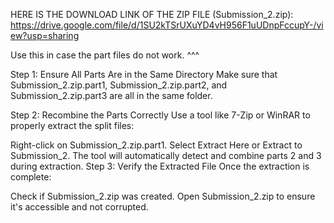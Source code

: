 HERE IS THE DOWNLOAD LINK OF THE ZIP FILE (Submission_2.zip): https://drive.google.com/file/d/1SU2kTSrUXuYD4vH956F1uUDnpFccupY-/view?usp=sharing

Use this in case the part files do not work. ^^^

Step 1: Ensure All Parts Are in the Same Directory
Make sure that Submission_2.zip.part1, Submission_2.zip.part2, and Submission_2.zip.part3 are all in the same folder.

Step 2: Recombine the Parts Correctly
Use a tool like 7-Zip or WinRAR to properly extract the split files:

Right-click on Submission_2.zip.part1.
Select Extract Here or Extract to Submission_2.
The tool will automatically detect and combine parts 2 and 3 during extraction.
Step 3: Verify the Extracted File
Once the extraction is complete:

Check if Submission_2.zip was created.
Open Submission_2.zip to ensure it's accessible and not corrupted.
